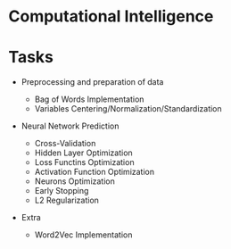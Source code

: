 # Computational Intelligence

# Tasks

+ Preprocessing and preparation of data
  + Bag of Words Implementation 
  + Variables Centering/Normalization/Standardization

+ Neural Network Prediction
  + Cross-Validation 
  + Hidden Layer Optimization
  + Loss Functins Optimization
  + Activation Function Optimization
  + Neurons Optimization
  + Early Stopping
  + L2 Regularization
  
+ Extra
  + Word2Vec Implementation   
